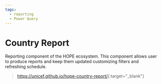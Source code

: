 ```yaml
---
tags:
  - reporting
  - Power Query
---
```


# Country Report

Reporting component of the HOPE ecosystem.
This component allows user to produce reports and keep them updated customizing filters and refreshing schedule.

> <https://unicef.github.io/hope-country-report/>{:target="_blank"}
